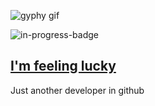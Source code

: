 ![gyphy gif](https://media1.giphy.com/media/3o7aD85zcVlGjgws3S/giphy.gif?cid=bfae7322dde5922518167fc8a60ab7a05b3f474a264d9d0a&rid=giphy.gif&ct=g)

![in-progress-badge](https://img.shields.io/badge/IN-PROGRESS-brightgreen)

## [I'm feeling lucky](https://fct5mvs0s5.execute-api.us-east-2.amazonaws.com)

Just another developer in github
